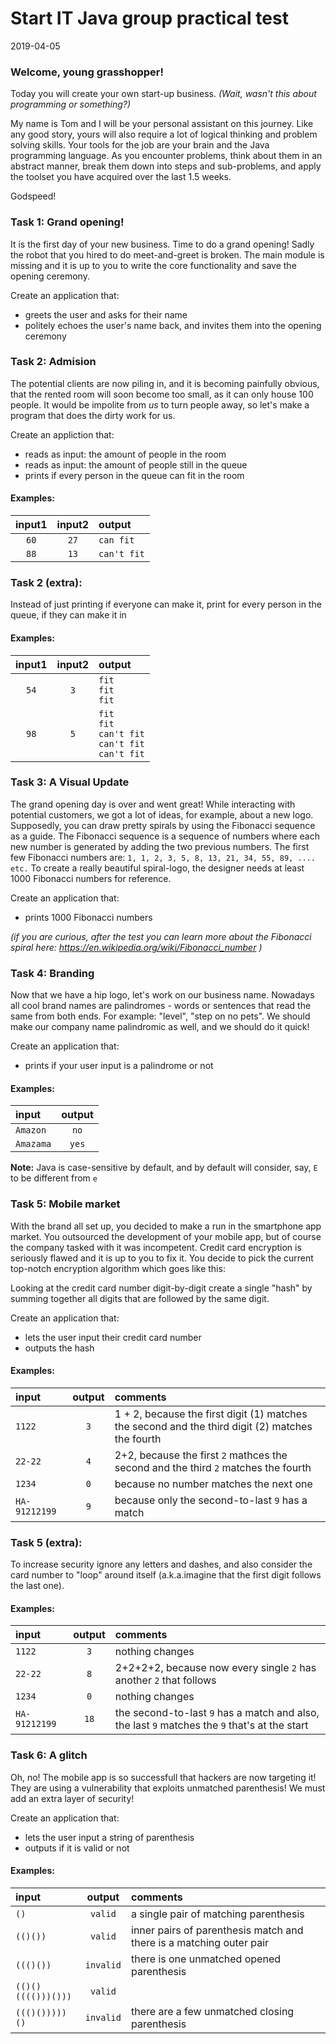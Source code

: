 # Start IT Java group practical test
2019-04-05

### Welcome, young grasshopper!

Today you will create your own start-up business. *(Wait, wasn't this about programming or something?)*

My name is Tom and I will be your personal assistant on this journey.
Like any good story, yours will also require a lot of logical thinking and problem solving skills. Your tools for the job are your brain and the Java programming language. As you encounter problems, think about them in an abstract manner, break them down into steps and sub-problems, and apply the toolset you have acquired over the last 1.5 weeks.

Godspeed!

### Task 1: Grand opening!

It is the first day of your new business. Time to do a grand opening! Sadly the robot that you hired to do meet-and-greet is broken. The main module is missing and it is up to you to write the core functionality and save the opening ceremony.

Create an application that:
- greets the user and asks for their name
- politely echoes the user's name back, and invites them into the opening ceremony

### Task 2: Admision

The potential clients are now piling in, and it is becoming painfully obvious, that the rented room will soon become too small, as it can only house 100 people. It would be impolite from *us* to turn people away, so let's make a program that does the dirty work for us.

Create an appliction that:
- reads as input: the amount of people in the room
- reads as input: the amount of people still in the queue
- prints if every person in the queue can fit in the room

#### Examples:
input1|input2|output
:-:|:-:|:-
`60`|`27`|`can fit`
`88`|`13`|`can't fit`

### Task 2 (extra):
Instead of just printing if everyone can make it, print for every person in the queue, if they can make it in

#### Examples:
input1|input2|output
:-:|:-:|:-
`54`|`3`|`fit`<br>`fit`<br>`fit`
`98`|`5`|`fit`<br>`fit`<br>`can't fit`<br>`can't fit`<br>`can't fit`

### Task 3: A Visual Update

The grand opening day is over and went great! While interacting with potential customers, we got a lot of ideas, for example, about a new logo. Supposedly, you can draw pretty spirals by using the Fibonacci sequence as a guide. The Fibonacci sequence is a sequence of numbers where each new number is generated by adding the two previous numbers. The first few Fibonacci numbers are: `1, 1, 2, 3, 5, 8, 13, 21, 34, 55, 89, .... etc.` To create a really beautiful spiral-logo, the designer needs at least 1000 Fibonacci numbers for reference.

Create an application that:
- prints 1000 Fibonacci numbers

_(if you are curious, after the test you can learn more about the Fibonacci spiral here: https://en.wikipedia.org/wiki/Fibonacci_number )_

### Task 4: Branding

Now that we have a hip logo, let's work on our business name. Nowadays all cool brand names are palindromes - words or sentences that read the same from both ends. For example: "level", "step on no pets". We should make our company name palindromic as well, and we should do it quick!

Create an application that:
- prints if your user input is a palindrome or not

#### Examples:
input|output
:-|:-:
`Amazon`|`no`
`Amazama`|`yes`

**Note:** Java is case-sensitive by default, and by default will consider, say, `E` to be different from `e`

### Task 5: Mobile market

With the brand all set up, you decided to make a run in the smartphone app market. You outsourced the development of your mobile app, but of course the company tasked with it was incompetent. Credit card encryption is seriously flawed and it is up to you to fix it. You decide to pick the current top-notch encryption algorithm which goes like this:

Looking at the credit card number digit-by-digit create a single "hash" by summing together all digits that are followed by the same digit.

Create an application that:
- lets the user input their credit card number
- outputs the hash

#### Examples:
input|output|comments
:-|:-:|:-
`1122`|`3`|1 + 2, because the first digit (1) matches the second and the third digit (2) matches the fourth
`22-22`|`4`|2+2, because the first `2` mathces the second and the third `2` matches the fourth
`1234`|`0`|because no number matches the next one
`HA-91212199`|`9`|because only the second-to-last `9` has a match

### Task 5 (extra):

To increase security ignore any letters and dashes, and also consider the card number to "loop" around itself (a.k.a.imagine that the first digit follows the last one).

#### Examples:
input|output|comments
:-|:-:|:-
`1122`|`3`|nothing changes
`22-22`|`8`|2+2+2+2, because now every single `2` has another `2` that follows
`1234`|`0`|nothing changes
`HA-91212199`|`18`|the second-to-last `9` has a match and also, the last `9` matches the `9` that's at the start

### Task 6: A glitch

Oh, no! The mobile app is so successfull that hackers are now targeting it! They are using a vulnerability that exploits unmatched parenthesis! We must add an extra layer of security!

Create an application that:
- lets the user input a string of parenthesis
- outputs if it is valid or not

#### Examples:
input|output|comments
:-|:-:|:-
`()`|`valid`|a single pair of matching parenthesis
`(()())`|`valid`|inner pairs of parenthesis match and there is a matching outer pair
`((()())`|`invalid`|there is one unmatched opened parenthesis
`(()()(((()))()))`|`valid`|
`((()()))))()`|`invalid`|there are a few unmatched closing parenthesis